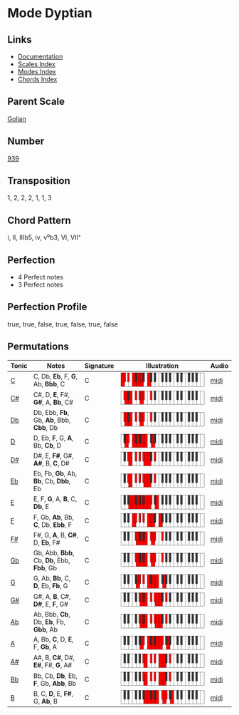 # Mode Dyptian

## Links

- [Documentation](README.md)
- [Scales Index](Scales.md)
- [Modes Index](Modes.md)
- [Chords Index](Chords.md)

## Parent Scale

[Golian](ScaleGolian.md)

## Number

[939](https://ianring.com/musictheory/scales/939)

## Transposition

1, 2, 2, 2, 1, 1, 3

## Chord Pattern

i, II, IIIb5, iv, v⁰b3, VI, VII⁺

## Perfection

- 4 Perfect notes
- 3 Perfect notes

## Perfection Profile

true, true, false, true, false, true, false

## Permutations

| Tonic | Notes | Signature | Illustration | Audio |
|-------|-------|-----------|--------------|-------|
| [C](ModeCNaturalDyptian.md) | C, Db, **Eb**, F, **G**, Ab, **Bbb**, C | C | ![CNaturalDyptian](ModeCNaturalDyptian.png) | [midi](https://github.com/edipermadi/music/blob/main/docs/ModeCNaturalDyptian.mid?raw=true) |
| [C#](ModeCSharpDyptian.md) | C#, D, **E**, F#, **G#**, A, **Bb**, C# | C | ![CSharpDyptian](ModeCSharpDyptian.png) | [midi](https://github.com/edipermadi/music/blob/main/docs/ModeCSharpDyptian.mid?raw=true) |
| [Db](ModeDFlatDyptian.md) | Db, Ebb, **Fb**, Gb, **Ab**, Bbb, **Cbb**, Db | C | ![DFlatDyptian](ModeDFlatDyptian.png) | [midi](https://github.com/edipermadi/music/blob/main/docs/ModeDFlatDyptian.mid?raw=true) |
| [D](ModeDNaturalDyptian.md) | D, Eb, **F**, G, **A**, Bb, **Cb**, D | C | ![DNaturalDyptian](ModeDNaturalDyptian.png) | [midi](https://github.com/edipermadi/music/blob/main/docs/ModeDNaturalDyptian.mid?raw=true) |
| [D#](ModeDSharpDyptian.md) | D#, E, **F#**, G#, **A#**, B, **C**, D# | C | ![DSharpDyptian](ModeDSharpDyptian.png) | [midi](https://github.com/edipermadi/music/blob/main/docs/ModeDSharpDyptian.mid?raw=true) |
| [Eb](ModeEFlatDyptian.md) | Eb, Fb, **Gb**, Ab, **Bb**, Cb, **Dbb**, Eb | C | ![EFlatDyptian](ModeEFlatDyptian.png) | [midi](https://github.com/edipermadi/music/blob/main/docs/ModeEFlatDyptian.mid?raw=true) |
| [E](ModeENaturalDyptian.md) | E, F, **G**, A, **B**, C, **Db**, E | C | ![ENaturalDyptian](ModeENaturalDyptian.png) | [midi](https://github.com/edipermadi/music/blob/main/docs/ModeENaturalDyptian.mid?raw=true) |
| [F](ModeFNaturalDyptian.md) | F, Gb, **Ab**, Bb, **C**, Db, **Ebb**, F | C | ![FNaturalDyptian](ModeFNaturalDyptian.png) | [midi](https://github.com/edipermadi/music/blob/main/docs/ModeFNaturalDyptian.mid?raw=true) |
| [F#](ModeFSharpDyptian.md) | F#, G, **A**, B, **C#**, D, **Eb**, F# | C | ![FSharpDyptian](ModeFSharpDyptian.png) | [midi](https://github.com/edipermadi/music/blob/main/docs/ModeFSharpDyptian.mid?raw=true) |
| [Gb](ModeGFlatDyptian.md) | Gb, Abb, **Bbb**, Cb, **Db**, Ebb, **Fbb**, Gb | C | ![GFlatDyptian](ModeGFlatDyptian.png) | [midi](https://github.com/edipermadi/music/blob/main/docs/ModeGFlatDyptian.mid?raw=true) |
| [G](ModeGNaturalDyptian.md) | G, Ab, **Bb**, C, **D**, Eb, **Fb**, G | C | ![GNaturalDyptian](ModeGNaturalDyptian.png) | [midi](https://github.com/edipermadi/music/blob/main/docs/ModeGNaturalDyptian.mid?raw=true) |
| [G#](ModeGSharpDyptian.md) | G#, A, **B**, C#, **D#**, E, **F**, G# | C | ![GSharpDyptian](ModeGSharpDyptian.png) | [midi](https://github.com/edipermadi/music/blob/main/docs/ModeGSharpDyptian.mid?raw=true) |
| [Ab](ModeAFlatDyptian.md) | Ab, Bbb, **Cb**, Db, **Eb**, Fb, **Gbb**, Ab | C | ![AFlatDyptian](ModeAFlatDyptian.png) | [midi](https://github.com/edipermadi/music/blob/main/docs/ModeAFlatDyptian.mid?raw=true) |
| [A](ModeANaturalDyptian.md) | A, Bb, **C**, D, **E**, F, **Gb**, A | C | ![ANaturalDyptian](ModeANaturalDyptian.png) | [midi](https://github.com/edipermadi/music/blob/main/docs/ModeANaturalDyptian.mid?raw=true) |
| [A#](ModeASharpDyptian.md) | A#, B, **C#**, D#, **E#**, F#, **G**, A# | C | ![ASharpDyptian](ModeASharpDyptian.png) | [midi](https://github.com/edipermadi/music/blob/main/docs/ModeASharpDyptian.mid?raw=true) |
| [Bb](ModeBFlatDyptian.md) | Bb, Cb, **Db**, Eb, **F**, Gb, **Abb**, Bb | C | ![BFlatDyptian](ModeBFlatDyptian.png) | [midi](https://github.com/edipermadi/music/blob/main/docs/ModeBFlatDyptian.mid?raw=true) |
| [B](ModeBNaturalDyptian.md) | B, C, **D**, E, **F#**, G, **Ab**, B | C | ![BNaturalDyptian](ModeBNaturalDyptian.png) | [midi](https://github.com/edipermadi/music/blob/main/docs/ModeBNaturalDyptian.mid?raw=true) |
